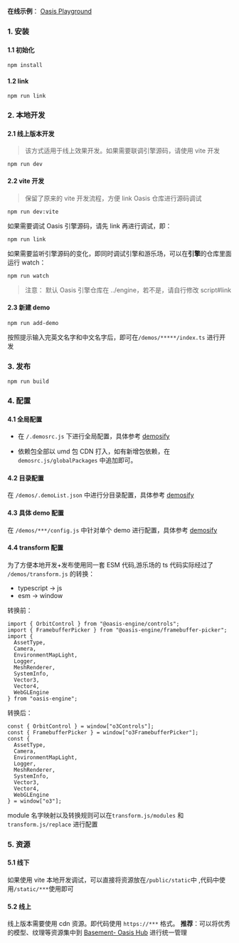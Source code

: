 **在线示例**： [Oasis Playground](https://oasis-engine.github.io/0.1/playground/index.html)

### 1. 安装

#### 1.1 初始化

```
npm install
```

#### 1.2 link

```
npm run link
```

### 2. 本地开发

#### 2.1 线上版本开发

> 该方式适用于线上效果开发。如果需要联调引擎源码，请使用 vite 开发

```
npm run dev
```

#### 2.2 vite 开发

> 保留了原来的 vite 开发流程，方便 link Oasis 仓库进行源码调试

```
npm run dev:vite
```

如果需要调试 Oasis 引擎源码，请先 link 再进行调试，即：

```
npm run link
```

如果需要监听引擎源码的变化，即同时调试引擎和游乐场，可以在**引擎**的仓库里面运行 watch：

```
npm run watch
```

> 注意： 默认 Oasis 引擎仓库在 ../engine，若不是，请自行修改 script#link

#### 2.3 新建 demo

```
npm run add-demo
```
按照提示输入完英文名字和中文名字后，即可在`/demos/*****/index.ts` 进行开发

### 3. 发布

```
npm run build
```

### 4. 配置

#### 4.1 全局配置

- 在 `/.demosrc.js` 下进行全局配置，具体参考 [demosify](http://www.demosify.com/#/zh-cn/basic?id=demosrc)

- 依赖包全部以 umd 包 CDN 打入，如有新增包依赖，在 `demosrc.js/globalPackages` 中追加即可。

#### 4.2 目录配置

在 `/demos/.demoList.json` 中进行分目录配置，具体参考 [demosify](http://www.demosify.com/#/zh-cn/basic?id=demolist)

#### 4.3 具体 demo 配置

在 `/demos/***/config.js` 中针对单个 demo 进行配置，具体参考 [demosify](http://www.demosify.com/#/zh-cn/basic?id=configjs)

#### 4.4 transform 配置

为了方便本地开发+发布使用同一套 ESM 代码,游乐场的 ts 代码实际经过了 `/demos/transform.js` 的转换：

- typescript -> js
- esm -> window

转换前：

```
import { OrbitControl } from "@oasis-engine/controls";
import { FramebufferPicker } from "@oasis-engine/framebuffer-picker";
import {
  AssetType,
  Camera,
  EnvironmentMapLight,
  Logger,
  MeshRenderer,
  SystemInfo,
  Vector3,
  Vector4,
  WebGLEngine
} from "oasis-engine";
```

转换后：

```
const { OrbitControl } = window["o3Controls"];
const { FramebufferPicker } = window["o3FramebufferPicker"];
const {
  AssetType,
  Camera,
  EnvironmentMapLight,
  Logger,
  MeshRenderer,
  SystemInfo,
  Vector3,
  Vector4,
  WebGLEngine
} = window["o3"];
```

module 名字映射以及转换规则可以在`transform.js/modules` 和`transform.js/replace` 进行配置

### 5. 资源

#### 5.1 线下

如果使用 vite 本地开发调试，可以直接将资源放在`/public/static`中 ,代码中使用`/static/***`使用即可

#### 5.2 线上

线上版本需要使用 cdn 资源。即代码使用 `https://***` 格式。 **推荐**：可以将优秀的模型、纹理等资源集中到 [Basement- Oasis Hub](https://yuyan-base.antfin-inc.com/OasisHub/file/detail/5fab5817c3dc8a0547aa9325?page=1&type=others) 进行统一管理
